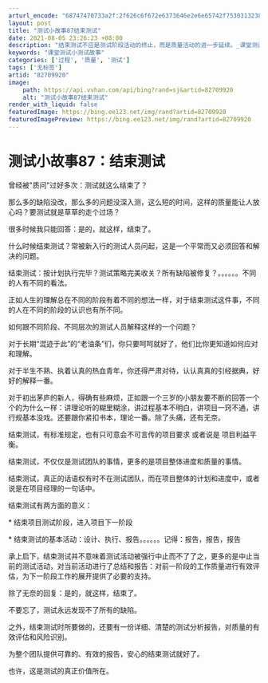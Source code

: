 ```yaml
---
arturl_encode: "68747470733a2f:2f626c6f672e6373646e2e6e65742f75303132383431333532:2f61727469636c652f64657461696c732f3832373039393230"
layout: post
title: "测试小故事87结束测试"
date: 2021-08-05 23:26:23 +08:00
description: "结束测试不应是测试阶段活动的终止，而是质量活动的进一步延续。_课堂测试小测试故事"
keywords: "课堂测试小测试故事"
categories: ['过程', '质量', '测试']
tags: ['无标签']
artid: "82709920"
image:
    path: https://api.vvhan.com/api/bing?rand=sj&artid=82709920
    alt: "测试小故事87结束测试"
render_with_liquid: false
featuredImage: https://bing.ee123.net/img/rand?artid=82709920
featuredImagePreview: https://bing.ee123.net/img/rand?artid=82709920
---
```


# 测试小故事87：结束测试

曾经被"质问"过好多次：测试就这么结束了？

那么多的缺陷没改，那么多的问题没深入测，这么短的时间，这样的质量能让人放心吗？要测试就是草草的走个过场？

很多时候我只能回答：是的，就这样，结束了。

什么时候结束测试？常被新入行的测试人员问起，这是一个平常而又必须回答和解决的问题。

结束测试：按计划执行完毕？测试策略完美收关？所有缺陷被修复？。。。。。。不同的人有不同的看法。

正如人生的理解总在不同的阶段有着不同的想法一样，对于结束测试这件事，不同的人在不同的阶段的认识也有所不同。

如何跟不同阶段、不同层次的测试人员解释这样的一个问题？

对于长期“混迹于此”的“老油条”们，你只要呵呵就好了，他们比你更知道如何应对和理解。

对于半生不熟、执着认真的热血青年，你还得严肃对待，认认真真的引经据典，好好的解释一番。

对于初出茅庐的新人，得确有些麻烦，正如跟一个三岁的小朋友要不断的回答一个个的为什么一样：讲理论听的糊里糊涂，讲过程基本不明白，讲项目一窍不通，讲行规基本没戏。还要跟你紧扣书本，理论一番。除了头痛，还有无奈。

结束测试，有标准规定，也有只可意会不可言传的项目要求 或者说是 项目利益平衡。

结束测试，不仅仅是测试团队的事情，更多的是项目整体进度和质量的事情。

结束测试，真正的话语权有时不在测试团队，而在项目整体的计划和进度中，或者说是在项目经理的一句话中。

结束测试有两方面的意义：

\* 结束项目测试阶段，进入项目下一阶段

\* 结束测试的基本活动：设计、执行、报告。。。。。。记得：报告，报告，报告

承上启下，结束测试并不意味着测试活动被强行中止而不了了之，更多的是中止当前的测试活动，对当前活动进行了总结和报告：对前一阶段的工作质量进行有效评估，为下一阶段工作的展开提供了必要的支持。

除了无奈的回复：是的，就这样，结束了。

不要忘了，测试永远发现不了所有的缺陷。

之外，结束测试时所要做的，还要有一份详细、清楚的测试分析报告，对质量的有效评估和风险识别。

为整个团队提供可靠的、有效的报告，安心的结束测试就好了。

也许，这是测试的真正价值所在。